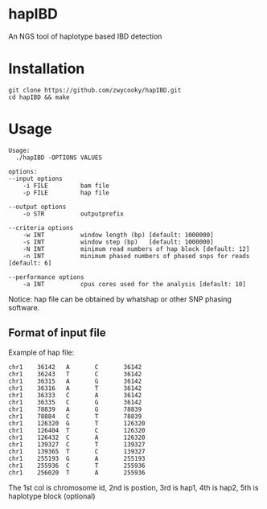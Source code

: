 # hapIBD
 An NGS tool of haplotype based IBD detection
# Installation
```
git clone https://github.com/zwycooky/hapIBD.git
cd hapIBD && make
```
# Usage
```
Usage:
  ./hapIBD -OPTIONS VALUES

options:
--input options
    -i FILE         bam file
    -p FILE         hap file

--output options
    -o STR          outputprefix

--criteria options
    -w INT          window length (bp) [default: 1000000]
    -s INT          window step (bp)   [default: 1000000]
    -N INT          minimum read numbers of hap block [default: 12]
    -n INT          minimum phased numbers of phased snps for reads [default: 6]

--performance options
    -a INT          cpus cores used for the analysis [default: 10]
```
Notice: hap file can be obtained by whatshap or other SNP phasing software.
## Format of input file
Example of hap file:
```
chr1    36142   A       C       36142
chr1    36243   T       C       36142
chr1    36315   A       G       36142
chr1    36316   A       T       36142
chr1    36333   C       A       36142
chr1    36335   C       G       36142
chr1    78839   A       G       78839
chr1    78884   C       T       78839
chr1    126320  G       T       126320
chr1    126404  T       C       126320
chr1    126432  C       A       126320
chr1    139327  C       T       139327
chr1    139365  T       C       139327
chr1    255193  G       A       255193
chr1    255936  C       T       255936
chr1    256020  T       A       255936
```
The 1st col is chromosome id, 2nd is postion, 3rd is hap1, 4th is hap2, 5th is haplotype block (optional)
